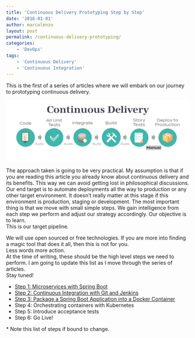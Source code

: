 ```yaml
---
title: 'Continuous Delivery Prototyping Step by Step'
date: '2016-01-01'
author: marcolenzo
layout: post
permalink: /continuous-delivery-prototyping/
categories:
    - 'DevOps'
tags:
    - 'Continuous Delivery'
    - 'Continuous Integration'
---
```


This is the first of a series of articles where we will embark on our journey to prototyping continuous delivery.

![Continuous Delivery](/assets/img/2016/01/cicd.jpg)

The approach taken is going to be very practical. My assumption is that if you are reading this article you already know about continuous delivery and its benefits. This way we can avoid getting lost in philosophical discussions.  
Our end target is to automate deployments all the way to production or any other target environment. It doesn’t really matter at this stage if this environment is production, staging or development. The most important thing is that we move with small simple steps. We gain intelligence from each step we perform and adjust our strategy accordingly. Our objective is to learn.  
This is our target pipeline.  
  
We will use open sourced or free technologies. If you are more into finding a magic tool that does it all, then this is not for you.  
Less words more action.  
At the time of writing, these should be the high level steps we need to perform. I am going to update this list as I move through the series of articles.  
Stay tuned!

- [Step 1: Microservices with Spring Boot](https://marcolenzo.eu/2016/01/08/microservices-with-spring-boot/)
- [Step 2: Continuous Integration with Git and Jenkins](https://marcolenzo.eu/2016/01/08/microservices-with-spring-boot/)
- [Step 3: Package a Spring Boot Application into a Docker Container](https://marcolenzo.eu/2016/04/11/package-a-spring-boot-application-into-a-docker-container/)
- Step 4: Orchestrating containers with Kubernetes
- Step 5: Introduce acceptance tests
- Step 6: Go Live!

\* Note this list of steps if bound to change.